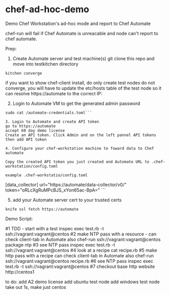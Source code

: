 # chef-ad-hoc-demo
Demo Chef Workstation's ad-hoc mode and report to Chef Automate 

chef-run will fail if Chef Automate is unreacable and node can't report to chef automate. 

Prep:
1. Create Automate server and test machine(s)
git clone this repo and move into testkitchen directory  

```kitchen converge```

if you want to show chef-client install, do only create test nodes do not converge, you will have to update the etc/hosts table of the test node so it can resolve https://automate to the correct IP:

2. Login to Automate VM to get the generated admin password 
```kitchen login automate 
sudo cat /automate-credentials.toml```

3. Login to Automate and create API token 
go to https://automate 
accept 60 day demo license
Create an API token. Click Admin and on the left pannel API tokens then add API token 

4. Configure your chef-workstation machine to foward data to Chef automate

Copy the created API token you just created and Automate URL to .chef-workstation/config.toml 

example .chef-workstatio/config.toml 

```
[data_collector]
url="https://automate/data-collector/v0/"
token="oRLcXgRuMPcBJS_xYon65ac-BpA=" ```

5. add your Automate server cert to your trusted certs 

```knife ssl fetch https://automate```

Demo Script: 

#1 TDD - start with a test 
inspec exec test.rb -t ssh://vagrant:vagrant@centos
#2 make NTP pass with a resource - can check client-tab in Automate also 
chef-run ssh://vagrant:vagrant@centos package ntp
#3 see NTP pass
inspec exec test.rb -t ssh://vagrant:vagrant@centos
#4 look at a recipe
cat recipe.rb
#5 make http pass with a recipe can check client-tab in Automate also 
chef-run ssh://vagrant:vagrant@centos recipe.rb
#6 see NTP pass 
inspec exec test.rb -t ssh://vagrant:vagrant@centos
#7 checkout base http website 
http://centos1 

to do: 
add A2 demo license 
add ubuntu test node
add windows test node 
take out 1s, make just centos
